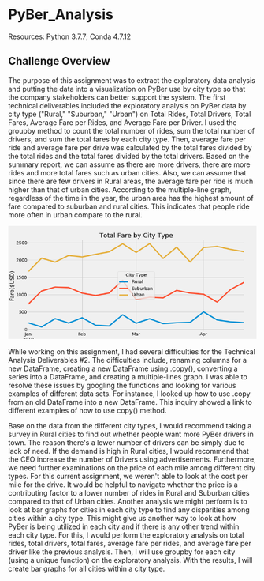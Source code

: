 # PyBer_Analysis
Resources: Python 3.7.7; Conda 4.7.12

## Challenge Overview
The purpose of this assignment was to extract the exploratory data analysis and putting the data into a visualization on PyBer use by city type so that the company stakeholders can better support the system. The first technical deliverables included the exploratory analysis on PyBer data by city type ("Rural," "Suburban," "Urban") on Total Rides, Total Drivers, Total Fares, Average Fare per Rides, and Average Fare per Driver. I used the groupby method to count the total number of rides, sum the total number of drivers, and sum the total fares by each city type. Then, average fare per ride and average fare per drive was calculated by the total fares divided by the total rides and the total fares divided by the total drivers. Based on the summary report, we can assume as there are more drivers, there are more rides and more total fares such as urban cities. Also, we can assume that since there are few drivers in Rural areas, the average fare per ride is much higher than that of urban cities. According to the multiple-line graph, regardless of the time in the year, the urban area has the highest amount of fare compared to suburban and rural cities. This indicates that people ride more often in urban compare to the rural. 

![](analysis/Fig8.png)

While working on this assignment, I had several difficulties for the Technical Analysis Deliverables #2. The difficulties include, renaming columns for a new DataFrame, creating a new DataFrame using .copy(), converting a series into a DataFrame, and creating a multiple-lines graph. I was able to resolve these issues by googling the functions and looking for various examples of different data sets. For instance, I looked up how to use .copy from an old DataFrame into a new DataFrame. This inquiry showed a link to different examples of how to use copy() method. 

Base on the data from the different city types, I would recommend taking a survey in Rural cities to find out whether people want more PyBer drivers in town. The reason there's a lower number of drivers can be simply due to lack of need. If the demand is high in Rural cities, I would recommend that the CEO increase the number of Drivers using advertisements. Furthermore, we need further examinations on the price of each mile among different city types. For this current assignment, we weren't able to look at the cost per mile for the drive. It would be helpful to navigate whether the price is a contributing factor to a lower number of rides in Rural and Suburban cities compared to that of Urban cities. Another analysis we might perform is to look at bar graphs for cities in each city type to find any disparities among cities within a city type. This might give us another way to look at how PyBer is being utilized in each city and if there is any other trend within each city type. For this, I would perform the exploratory analysis on total rides, total drivers, total fares, average fare per rides, and average fare per driver like the previous analysis. Then, I will use groupby for each city (using a unique function) on the exploratory analysis. With the results, I will create bar graphs for all cities within a city type. 
